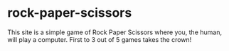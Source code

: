 # rock-paper-scissors

This site is a simple game of Rock Paper Scissors where you, the human, will play a computer. First to 3 out of 5 games takes the crown!

